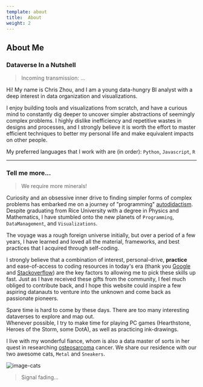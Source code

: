 ```yaml
---
template: about
title:  About
weight: 2
---
```


## About Me

### Dataverse In a Nutshell
>   Incoming transmission: ...

Hi! My name is Chris Zhou, and I am a young data-hungry BI analyst with a deep interest in 
data organization and visualizations.

I enjoy building tools and visualizations from scratch, and have a curious mind to constantly dig deeper to uncover 
simpler abstractions of seemingly complex problems.  I highly dislike inefficiency and repetitive wastes in designs 
and processes, and I strongly believe it is worth the effort to master efficient techniques to better my personal life
and make equivalent impacts on other people.

My preferred languages that I work with are (in order): `Python`, `Javascript`, `R`

------

### Tell me more...
>   We require more minerals!

Curiosity and an obsessive inner drive to finding simpler forms of complex problems has embarked me on a journey of 
"programming" [autodidactism][].  Despite graduating from Rice University with a degree in Physics and Mathematics, 
I have stumbled onto the new planets of `Programming`, `DataManagement`, and `Visualizations`.

The voyage was a rough foreign universe initially, but over a period of a few years, I have learned and loved 
all the material, frameworks, and best practices that I acquired through self-coding.

I strongly believe that a combination of interest, personal-drive, **practice** and ease-of-access to coding 
resources in today's era (thank you [Google][] and [Stackoverflow][]) are the key factors to allowing me to pick 
these skills up fast.  Just as I have received these gifts from the community, I feel much obliged to contribute 
back, and I hope this website could inspire a few aspiring datanauts to venture into the unknown and come back as 
passionate pioneers. 

Spare time is hard to come by these days.  There are too many interesting dataverses to explore and map out.  
Whenever possible, I try to make time for playing PC games (Hearthstone, Heroes of the Storm, some DotA), as
well as practicing ink-drawings.

I live with my wonderful fiance, whom is also a data master of sorts in her quest in researching [osteosarcoma][] 
cancer.  We share our residence with our two awesome cats, `Metal` and `Sneakers`.

![image-cats][]

>   Signal fading...

<!-- links -->
[autodidactism]: http://en.wikipedia.org/wiki/Autodidacticism
[osteosarcoma]: http://en.wikipedia.org/wiki/Osteosarcoma
[Google]: https://www.google.com/
[Stackoverflow]: http://stackoverflow.com/


<!-- image links-->
[image-cats]: https://s3-us-west-1.amazonaws.com/chrisrzhou/datanaut/site/images/cats.jpg
